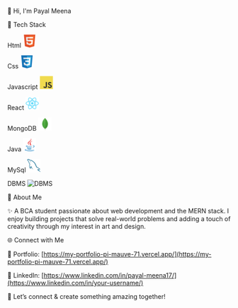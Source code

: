 👋 Hi, I'm Payal Meena

🔧 Tech Stack

Html <img alt="HTML5" width="30px"  src="https://raw.githubusercontent.com/devicons/devicon/master/icons/html5/html5-original.svg" />

Css <img alt="CSS3" width="30px" src="https://raw.githubusercontent.com/devicons/devicon/master/icons/css3/css3-original.svg" />

Javascript <img alt="JavaScript" width="30px" src="https://raw.githubusercontent.com/devicons/devicon/master/icons/javascript/javascript-original.svg" />

React <img alt="React" width="30px" src="https://raw.githubusercontent.com/devicons/devicon/master/icons/react/react-original.svg" />
 
MongoDB <img alt="MongoDB" width="30px" src="https://raw.githubusercontent.com/devicons/devicon/master/icons/mongodb/mongodb-original.svg" />

Java <img  alt="Java" width="30px" src="https://raw.githubusercontent.com/devicons/devicon/master/icons/java/java-original.svg" />

MySql <img alt="MySQL" width="30px" src="https://raw.githubusercontent.com/devicons/devicon/master/icons/mysql/mysql-original.svg" />

DBMS <img alt="DBMS" width="30px" src="https://cdn-icons-png.flaticon.com/512/4248/4248443.png"/>


🎯 About Me

✨ A BCA student passionate about web development and the MERN stack. I enjoy building projects that solve real-world problems and adding a touch of creativity through my interest in art and design.

🌐 Connect with Me

📂 Portfolio: [https://my-portfolio-pi-mauve-71.vercel.app/](https://my-portfolio-pi-mauve-71.vercel.app/)

🔗 LinkedIn: [https://www.linkedin.com/in/payal-meena17/](https://www.linkedin.com/in/your-username/)


💬 Let’s connect & create something amazing together!
